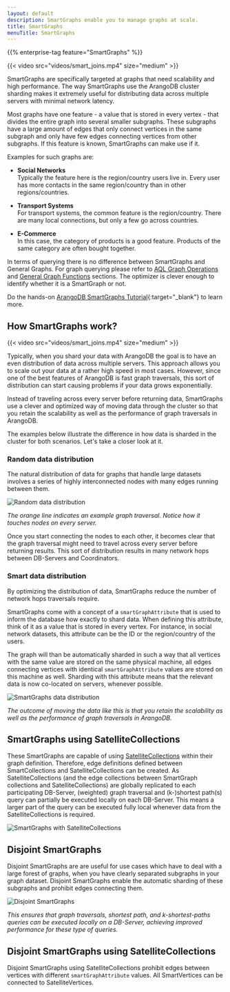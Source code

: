 ```yaml
---
layout: default 
description: SmartGraphs enable you to manage graphs at scale. 
title: SmartGraphs
menuTitle: SmartGraphs
---
```


{{% enterprise-tag feature="SmartGraphs" %}}

{{< video src="videos/smart_joins.mp4" size="medium" >}}

SmartGraphs are specifically targeted at graphs that need scalability and high performance. The way SmartGraphs use the ArangoDB cluster sharding makes it extremely useful for distributing data across multiple servers with minimal network latency.

Most graphs have one feature - a value that is stored in every vertex - that divides the entire graph into several smaller subgraphs. These subgraphs have a large amount of edges that only connect vertices in the same subgraph and only have few edges connecting vertices from other subgraphs. If this feature is known, SmartGraphs can make use if it.

Examples for such graphs are:

- **Social Networks**<br>
  Typically the feature here is the region/country users live in. Every user has more contacts in the same
  region/country than in other regions/countries.

- **Transport Systems**<br>
  For transport systems, the common feature is the region/country. There are many local connections, but only a
  few go across countries.

- **E-Commerce**<br>
  In this case, the category of products is a good feature. Products of the same category are often bought together.

In terms of querying there is no difference between SmartGraphs and General Graphs.
For graph querying please refer to [AQL Graph Operations](aql/graphs.html)
and [General Graph Functions](graphs-general-graphs-functions.html) sections.
The optimizer is clever enough to identify
whether it is a SmartGraph or not.

Do the hands-on
[ArangoDB SmartGraphs Tutorial](https://www.arangodb.com/using-smartgraphs-arangodb/){:target="_blank"}
to learn more.

## How SmartGraphs work?

{{< video src="videos/smart_joins.mp4" size="medium" >}}


Typically, when you shard your data with ArangoDB the goal is to have an even distribution of data across multiple servers. This approach allows you to scale out your data at a rather high speed in most cases. However, since one of the best features of ArangoDB is fast graph traversals, this sort of distribution can start causing problems if your data grows exponentially.

Instead of traveling across every server before returning data, SmartGraphs use a clever and optimized way of moving data through the cluster so that you retain the scalability as well as the performance of graph traversals in ArangoDB. 

The examples below illustrate the difference in how data is sharded in the cluster for both scenarios. Let's take a closer look at it.

### Random data distribution

The natural distribution of data for graphs that handle large datasets involves a series of highly interconnected nodes with many edges running between them.

![Random data distribution](images/SmartGraphs_random_distribution.png)

_The orange line indicates an example graph traversal. Notice how it touches nodes on every server._

Once you start connecting the nodes to each other, it becomes clear that the graph traversal might need to travel across every server before returning results. This sort of distribution results in many network hops between DB-Servers and Coordinators.

### Smart data distribution

By optimizing the distribution of data, SmartGraphs reduce the number of network hops traversals require. 

SmartGraphs come with a concept of a `smartGraphAttribute` that is used to inform the database how exactly to shard data. When defining this attribute, think of it as a value that is stored in every vertex. For instance, in social network datasets, this attribute can be the ID or the region/country of the users. 

The graph will than be automatically sharded in such a way that all vertices with the same value are stored on the same physical machine, all edges connecting vertices with identical `smartGraphAttribute` values are stored on this machine as well. Sharding with this attribute means that the relevant data is now co-located on servers, whenever possible.

![SmartGraphs data distribution](images/SmartGraphs_distribution.png)

_The outcome of moving the data like this is that you retain the scalability as well as the performance of graph traversals in ArangoDB._

## SmartGraphs using SatelliteCollections

These SmartGraphs are capable of using [SatelliteCollections](satellites.html) within their graph definition. Therefore, edge definitions defined between SmartCollections and
SatelliteCollections can be created. As SatelliteCollections (and the edge
collections between SmartGraph collections and SatelliteCollections) are
globally replicated to each participating DB-Server,
(weighted) graph traversal and (k-)shortest path(s) query can partially be executed locally on each DB-Server.
This means a larger part of the query can be executed fully local
whenever data from the SatelliteCollections is required.

![SmartGraphs with SatelliteCollections](images/SmartGraphs-using-SatelliteCollections.png)

## Disjoint SmartGraphs

Disjoint SmartGraphs are are useful for use cases which have to deal with a large forest of graphs,
when you have clearly separated subgraphs in your graph dataset.
Disjoint SmartGraphs enable the automatic sharding of these subgraphs and prohibit edges connecting them.

![Disjoint SmartGraphs](images/SmartGraphs-Disjoint.png)

_This ensures that graph traversals, shortest path, and k-shortest-paths queries
can be executed locally on a DB-Server, achieving improved performance for
these type of queries._

## Disjoint SmartGraphs using SatelliteCollections

Disjoint SmartGraphs using SatelliteCollections prohibit
edges between vertices with different `smartGraphAttribute` values.
All SmartVertices can be connected to SatelliteVertices.